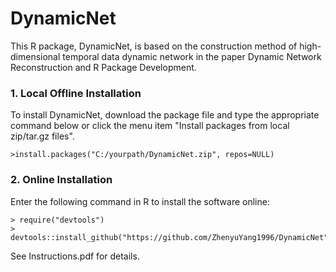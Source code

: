 # DynamicNet
This R package, DynamicNet, is based on the construction method of high-dimensional temporal data dynamic network in the paper Dynamic Network Reconstruction and R Package Development.

### 1. Local Offline Installation
To install DynamicNet, download the package file and type the appropriate command below or click the menu item "Install packages from local zip/tar.gz files".

    >install.packages("C:/yourpath/DynamicNet.zip", repos=NULL)    
### 2. Online Installation
Enter the following command in R to install the software online:

    > require("devtools")
    > devtools::install_github("https://github.com/ZhenyuYang1996/DynamicNet")
    
See Instructions.pdf for details.
